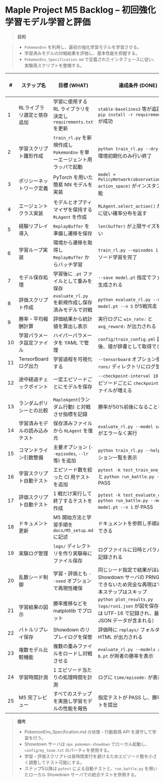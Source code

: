 # Maple Project M5 Backlog – 初回強化学習モデル学習と評価

> **目的**

> - `PokemonEnv` を利用し、最初の強化学習モデルを学習させる。
> - 学習済みモデルの対戦結果を評価し、基本性能を把握する。
> - `PokemonEnv_Specification.md` で定義されたインタフェースに従い、実験用スクリプトを整備する。

| # | ステップ名 | 目標 (WHAT) | 達成条件 (DONE) | テスト内容 (HOW) | 使用技術・ライブラリ (WITH) |
|---|-----------|-------------|----------------|-----------------|----------------------------|
| 1 | RLライブラリ選定と依存追加 | 学習に使用する RL ライブラリを決定し `requirements.txt` を更新 | `stable-baselines3` 等が追記され `pip install -r requirements.txt` が成功 | 依存インストール後、`python -c 'import stable_baselines3'` がエラーなく終了 | pip, stable-baselines3 |
| 2 | 学習スクリプト雛形作成 | `train_rl.py` を新規作成し `PokemonEnv` を単一エージェント用ラッパで起動 | `python train_rl.py --dry-run` が環境初期化のみ行い終了 | Gymnasium, wrappers.SingleAgentCompatibilityWrapper |
| 3 | ポリシーネットワーク定義 | PyTorch を用いた簡易 NN モデルを実装 | `model = PolicyNetwork(observation_space, action_space)` がインスタンス化可能 | PyTorch |
| 4 | エージェントクラス実装 | モデルとオプティマイザを保持する `RLAgent` を作成 | `RLAgent.select_action()` がマスクに従い確率分布を返す | PyTorch, numpy |
| 5 | 経験リプレイ導入 | `ReplayBuffer` を準備し遷移を保存 | `len(buffer)` が上限サイズを超えない | numpy |
| 6 | 学習ループ実装 | 環境から遷移を取得し `ReplayBuffer` からバッチ学習 | `train_rl.py --episodes 1` が1エピソード学習を完了 | asyncio, gymnasium |
| 7 | モデル保存処理 | 学習後に `.pt` ファイルとして重みを保存 | `--save model.pt` 指定でファイルが生成される | PyTorch `torch.save` |
| 8 | 評価スクリプト作成 | `evaluate_rl.py` を新規作成し保存済みモデルで対戦 | `python evaluate_rl.py --model model.pt --n 5` が5戦完走 | PokemonEnv, MapleAgent |
| 9 | 勝率・平均報酬計算 | 評価結果から統計値を算出し表示 | 実行ログに `win_rate:` と `avg_reward:` が出力される | Python logging |
|10| 学習パラメータ設定ファイル | ハイパーパラメータを YAML で管理 | `config/train_config.yml` 読み込み後、値が辞書として取得できる | PyYAML |
|11| TensorBoard ログ出力 | 学習過程を可視化する | `--tensorboard` オプション指定で `runs/` ディレクトリにログ生成 | tensorboardX または SB3 built-in |
|12| 途中経過チェックポイント | 一定エピソードごとにモデルを保存 | `--checkpoint-interval 10` で10エピソードごとに `checkpoints/` にファイルが増える | PyTorch |
|13| ランダムポリシーとの比較 | `MapleAgent`(ランダム行動) と対戦させ指標を記録 | 勝率が50%前後になることを確認 | run_battle.py, numpy |
|14| 学習済みモデルの読み込みテスト | 保存済みファイルから `RLAgent` を復元 | `evaluate_rl.py --model saved.pt` がエラーなく実行 | PyTorch |
|15| コマンドライン引数整備 | 主要オプション (`--episodes`, `--lr` 等) を追加 | `python train_rl.py --help` がオプション一覧を表示 | argparse |
|16| 学習スクリプト自動テスト | エピソード数を絞った CI 用テストを追加 | `pytest -k test_train_one_episode` と `python run_battle.py --n 1` が PASS | pytest, run_battle.py |
|17| 評価スクリプト自動テスト | 1 戦だけ実行して終了するテストを作成 | `pytest -k test_evaluate_once` と `python run_battle.py --model model.pt --n 1` が PASS | pytest, run_battle.py |
|18| ドキュメント更新 | M5 開始方法と学習手順を `docs/M5_setup.md` に記述 | ドキュメントを参照し手順通り実行できる | Markdown |
|19| 実験ログ管理 | `logs/` ディレクトリを作り実験毎にファイル保存 | ログファイルに日時とパラメータが記録される | logging |
|20| 乱数シード制御 | 学習・評価とも `--seed` オプションで再現性確保 | 同じシード指定で結果がほぼ一致。Showdown サーバの PRNG は制御できないため完全な再現はできず、本ステップはスキップ | numpy RNG |
|21| 学習結果の図示 | 勝率推移などを matplotlib でプロット | `python plot_results.py logs/run1.json` が図を保存（ログは UTF-16 で記録され、最終行に JSON データが含まれる） | matplotlib |
|22| バトルリプレイ保存 | Showdown のリプレイログを保管 | 評価時に `replays/` フォルダへ HTML が出力される | poke-env `save_replay` |
|23| 複数モデル比較機能 | 複数の重みファイルをロードし対戦させる | `evaluate_rl.py --models a.pt b.pt` が両者の勝率を表示 | Python CLI |
|24| 学習時間計測 | 1 エピソード当たりの処理時間を計測 | ログに `time/episode:` が表示される | time, logging |
|25| M5 完了レビュー | すべてのステップを実施し学習モデルの性能を報告 | 指定テストが PASS し、勝率レポートを提出 | 総合確認 |

> **備考**
> - PokemonEnv_Specification.md の状態・行動取得 API を遵守して学習を行う。
> - Showdown サーバは `npx pokemon-showdown` でローカル起動し、`config/my_team.txt` のパーティを使用する。
> - 学習・評価スクリプトは長時間実行を避けるためエピソード数を小さく調整してテスト可能にする。
> - ステップ5以降は `pytest` による自動テストと、`run_battle.py` を用いたローカル Showdown サーバでの統合テストを併用する。
